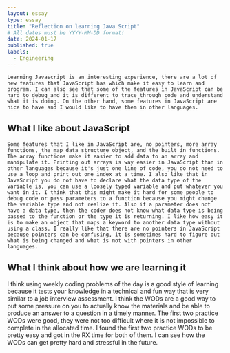 ```yaml
---
layout: essay
type: essay
title: "Reflection on learning Java Script"
# All dates must be YYYY-MM-DD format!
date: 2024-01-17
published: true
labels:
  - Engineering
---
```



	Learning Javascript is an interesting experience, there are a lot of new features that JavaScript has which make it easy to learn and program. I can also see that some of the features in JavaScript can be hard to debug and it is different to trace through code and understand what it is doing. On the other hand, some features in JavaScript are nice to have and I would like to have them in other languages.

## What I like about JavaScript

	Some features that I like in JavaScript are, no pointers, more array functions, the map data structure object, and the built in functions. The array functions make it easier to add data to an array and manipulate it. Printing out arrays is way easier in JavaScript than in other languages because it's just one line of code, you do not need to use a loop and print out one index at a time. I also like that in JavaScript you do not have to declare what the data type of the variable is, you can use a loosely typed variable and put whatever you want in it. I think that this might make it hard for some people to debug code or pass parameters to a function because you might change the variable type and not realize it. Also if a parameter does not have a data type, then the coder does not know what data type is being passed to the function or the type it is returning. I like how easy it is to make an object that maps a keyword to another data type without using a class. I really like that there are no pointers in JavaScript because pointers can be confusing, it is sometimes hard to figure out what is being changed and what is not with pointers in other languages.

## What I think about how we are learning it

I think using weekly coding problems of the day is a good style of learning because it tests your knowledge in a technical and fun way that is very similar to a job interview assessment. I think the WODs are a good way to put some pressure on you to actually know the materials and be able to produce an answer to a question in a timely manner. The first two practice WODs were good, they were not too difficult where it is not impossible to complete in the allocated time. I found the first two practice WODs to be pretty easy and got in the RX time for both of them. I can see how the WODs can get pretty hard and stressful in the future.          




